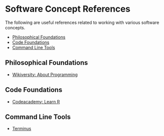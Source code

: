 # Software Concept References

The following are useful references related to working with various software
concepts.

<!-- toc -->

- [Philosophical Foundations](#philosophical-foundations)
- [Code Foundations](#code-foundations)
- [Command Line Tools](#command-line-tools)

<!-- tocstop -->

## Philosophical Foundations

- [Wikiversity: About Programming](https://en.wikiversity.org/wiki/Introduction_to_Programming/About_Programming)

## Code Foundations

- [Codeacademy: Learn R](https://www.codecademy.com/learn/learn-r)

## Command Line Tools

- [Terminus](http://web.mit.edu/mprat/Public/web/Terminus/Web/main.html)

